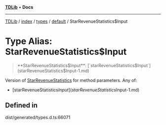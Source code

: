 [**TDLib**](../../../../../../README.md) • **Docs**

***

[TDLib](../../../../../../modules.md) / [index](../../../../../README.md) / [types](../../../README.md) / [default](../README.md) / StarRevenueStatistics$Input

# Type Alias: StarRevenueStatistics$Input

> **StarRevenueStatistics$Input**: [`starRevenueStatistics$Input`](starRevenueStatistics$Input-1.md)

Version of [StarRevenueStatistics](StarRevenueStatistics.md) for method parameters.
Any of:
- [starRevenueStatistics$Input](starRevenueStatistics$Input-1.md)

## Defined in

dist/generated/types.d.ts:66071
